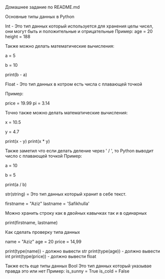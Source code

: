 Домашнее задание по README.md


Основные типы данных в Python

Int - Это тип данных который используется для хранения целы чисел, они могут быть и положительные и отрицательные
Пример:
age = 20
height = 188

Также можно делать математические вычисления:

a = 5

b = 10

print(b - a)

Float - Это тип данных в котром есть числа с плавающей точкой

Пример:

price = 19.99
pi = 3.14

Точно также можно делать математические вычисления:

x = 10.5

y = 4.7

print(x - y)
print(x * y)

Также заметил что если делать деление через ' / ', то Python выводит число с плавающей точкой
Пример:

a = 10

b = 5

print(a / b)


str(string) = Это тип данных который хранит в себе текст.

firstname = "Aziz"
lastname = 'Safikhulla'

Можно хранить строку как в двойных кавычках так и в одинарных


print(firstname, lastname)

Как сделать проверку типа данных

name = "Aziz"
age = 20
price = 14,99

print(type(name)) - должно вывести str
print(type(age)) - должно вывести int
print(type(price)) - должно вывести float


Также есть еще типы данных Bool 
Это тип данных который указывае правда это или нет
Пример:
is_sunny = True
is_cold = False

